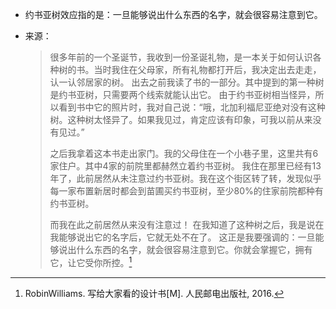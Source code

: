 - 约书亚树效应指的是：一旦能够说出什么东西的名字，就会很容易注意到它。
- 来源：
  
  > 很多年前的一个圣诞节，我收到一份圣诞礼物，是一本关于如何认识各种树的书。当时我住在父母家，所有礼物都打开后，我决定出去走走，认一认邻居家的树。
  > 出去之前我读了书的一部分。其中提到的第一种树是约书亚树，只需要两个线索就能认出它。
  > 由于约书亚树相当怪异，所以看到书中它的照片时，我对自己说：“哦，北加利福尼亚绝对没有这种树。这种树太怪异了。如果我见过，肯定应该有印象，可我以前从来没有见过。”
  > 
  > 之后我拿着这本书走出家门。我的父母住在一个小巷子里，这里共有6家住户。其中4家的前院里都赫然立着约书亚树。
  > 我住在那里已经有13年了，此前居然从未注意过约书亚树。我在这个街区转了转，发现似乎每一家布置新居时都会到苗圃买约书亚树，至少80%的住家前院都种有约书亚树。
  > 
  > 而我在此之前居然从来没有注意过！
  > 在我知道了这种树之后，我是说在我能够说出它的名字后，它就无处不在了。
  > 这正是我要强调的：一旦能够说出什么东西的名字，就会很容易注意到它。你就会掌握它，拥有它，让它受你所控。[^约书亚树]
  
  [^约书亚树]: RobinWilliams. 写给大家看的设计书[M]. 人民邮电出版社, 2016.